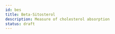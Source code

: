 ```yaml
---
id: bes
title: Beta-Sitosterol
description: Measure of cholesterol absorption
status: draft
---
```


